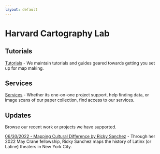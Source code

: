 ```yaml
---
layout: default
---
```


# Harvard Cartography Lab

## Tutorials

[Tutorials](https://harvardmapcollection.github.io/tutorials/) - We maintain tutorials and guides geared towards getting you set up for map making. 


## Services

[Services](https://library.harvard.edu/libraries/harvard-map-collection) - Whether its one-on-one project support, help finding data, or image scans of our paper collection, find access to our services.

## Updates

Browse our recent work or projects we have supported.

[06/30/2022 - Mapping Cultural Difference by Ricky Sanchez](https://harvardmapcollection.github.io/mapping-cultural-difference/) - Through her 2022 May Crane fellowship, Ricky Sanchez maps the history of Latinx (or Latine) theaters in New York City. 






